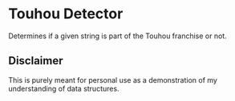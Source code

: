 # Touhou Detector
Determines if a given string is part of the Touhou franchise or not.
## Disclaimer
This is purely meant for personal use as a demonstration of my understanding of data structures.
